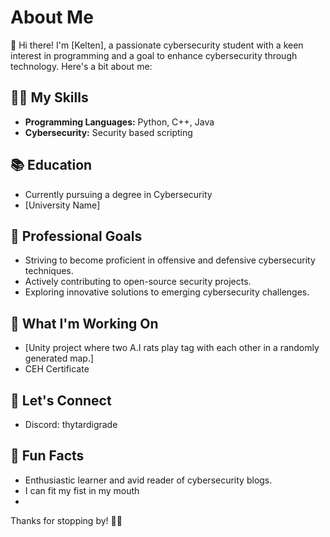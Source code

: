 # About Me

👋 Hi there! I'm [Kelten], a passionate cybersecurity student with a keen interest in programming and a goal to enhance cybersecurity through technology. Here's a bit about me:

## 👨‍💻 My Skills

- **Programming Languages:** Python, C++, Java
- **Cybersecurity:** Security based scripting

## 📚 Education

- Currently pursuing a degree in Cybersecurity
- [University Name]

## 💼 Professional Goals

- Striving to become proficient in offensive and defensive cybersecurity techniques.
- Actively contributing to open-source security projects.
- Exploring innovative solutions to emerging cybersecurity challenges.


## 🚀 What I'm Working On

- [Unity project where two A.I rats play tag with each other in a randomly generated map.]
- CEH Certificate  

## 🤝 Let's Connect

- Discord: thytardigrade

## 🎯 Fun Facts

- Enthusiastic learner and avid reader of cybersecurity blogs.
- I can fit my fist in my mouth
- 

Thanks for stopping by! 🔐✨
